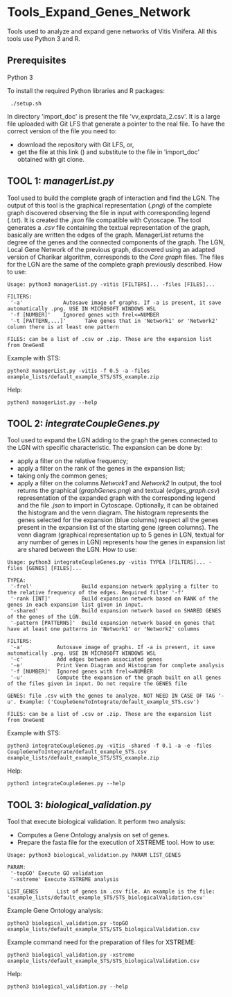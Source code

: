 # Tools_Expand_Genes_Network
 Tools used to analyze and expand gene networks of Vitis Vinifera. All this tools use Python 3 and R.

## Prerequisites
 Python 3

 To install the required Python libraries and R packages:
 ```
  ./setup.sh
 ```

 In directory 'import_doc' is present the file 'vv_exprdata_2.csv'.  It is a large file uploaded with Git LFS that generate a pointer to the real file. To have the correct version of the file you need to:
  - download the repository with Git LFS, or,
  - get the file at this link (<!--insert link-->) and substitute to the file in 'import_doc' obtained with git clone.
 <!-- Use *requirements.txt* to install the required libraries:
 ```
  pip3 install -r import_doc/requirements.txt
 ``` -->
 <!-- Library of Python (install with pip3):
   * *datetime*
   ```
    pip3 install datetime
   ```
   * *pandas*
   ```
    pip3 install pandas
   ```
   * *rpy2*
   ```
    pip3 install rpy2
   ```
   * *matplotlib*
   ```
    pip3 install matplotlib
   ```
   * *matplotlib-venn*
   ```
    pip3 install matplotlib-venn
   ```
   * *networkx*
   ```
    pip3 install networkx
   ```
   * *numpy*
   ```
    pip3 install numpy
   ```
   * *scipy*
   ```
    pip3 install scipy
   ```
   * *rpack*
   ```
    pip3 install rectangle-packer
   ``` -->

   <!-- Install *topGO* library:
   ```
    if (!requireNamespace("BiocManager", quietly = TRUE))
    install.packages("BiocManager")

    BiocManager::install("topGO")
   ``` -->

## TOOL 1: *managerList.py*
Tool used to build the complete graph of interaction and find the LGN.
The output of this tool is the graphical representation (*.png*) of the complete graph discovered observing the file in input with corresponding legend (*.txt*). It is created the *.json* file compatible with Cytoscape. The tool generates a *.csv* file containing the textual representation of the graph, basically are written the edges of the graph. ManagerList returns the degree of the genes and the connected components of the graph.
The LGN, Local Gene Network of the previous graph, discovered using an adapted version of Charikar algorithm, corresponds to the *Core graph* files. The files for the LGN are the same of the complete graph previously described.
How to use:
```
Usage: python3 managerList.py -vitis [FILTERS]... -files [FILES]...

FILTERS:
 '-a'             Autosave image of graphs. If -a is present, it save automatically .png. USE IN MICROSOFT WINDOWS WSL
 '-f [NUMBER]'    Ignored genes with frel<=NUMBER
 '-t [PATTERN,...]'      Take genes that in 'Network1' or 'Network2' column there is at least one pattern

FILES: can be a list of .csv or .zip. These are the expansion list from OneGenE

```
Example with STS:
```
python3 managerList.py -vitis -f 0.5 -a -files example_lists/default_example_STS/STS_example.zip
```
Help:
```
python3 managerList.py --help
```

## TOOL 2: *integrateCoupleGenes.py*
Tool used to expand the LGN adding to the graph the genes connected to the LGN with specific characteristic. The expansion can be done by:
  - apply a filter on the relative frequency;
  - apply a filter on the rank of the genes in the expansion list;
  - taking only the common genes;
  - apply a filter on the columns *Network1* and *Network2*
In output, the tool returns the graphical (*graphGenes.png*) and textual (*edges_graph.csv*) representation of the expanded graph  with the corresponding legend and the file *.json* to import in Cytoscape. Optionally, it can be obtained the histogram and the venn diagram. The histogram represents the genes selected for the expansion (blue columns) respect all the genes present in the expansion list of the starting gene (green columns). The venn diagram (graphical representation up to 5 genes in LGN, textual for any number of genes in LGN) represents how the genes in expansion list are shared between the LGN.
How to use:
```
Usage: python3 integrateCoupleGenes.py -vitis TYPEA [FILTERS]... -files [GENES] [FILES]...

TYPEA:
 '-frel'                Build expansion network applying a filter to the relative frequency of the edges. Required filter '-f'
 '-rank [INT]'          Build expansion network based on RANK of the genes in each expansion list given in input.
 '-shared'              Build expansion network based on SHARED GENES of the genes of the LGN.
 '-pattern [PATTERNS]'  Build expansion network based on genes that have at least one patterns in 'Network1' or 'Network2' columns

FILTERS:
 '-a'           Autosave image of graphs. If -a is present, it save automatically .png. USE IN MICROSOFT WINDOWS WSL
 '-c'           Add edges between associated genes
 '-e'           Print Venn Diagram and Histogram for complete analysis
 '-f [NUMBER]'  Ignored genes with frel<=NUMBER
 '-u'           Compute the expansion of the graph built on all genes of the files given in input. Do not require the GENES file

GENES: file .csv with the genes to analyze. NOT NEED IN CASE OF TAG '-u'. Example: ('CoupleGeneToIntegrate/default_example_STS.csv')

FILES: can be a list of .csv or .zip. These are the expansion list from OneGenE
```
Example with STS:
```
python3 integrateCoupleGenes.py -vitis -shared -f 0.1 -a -e -files CoupleGeneToIntegrate/default_example_STS.csv example_lists/default_example_STS/STS_example.zip
```
Help:
```
python3 integrateCoupleGenes.py --help
```

## TOOL 3: *biological_validation.py*
Tool that execute biological validation. It perform two analysis:
  - Computes a Gene Ontology analysis on set of genes.
  - Prepare the fasta file for the execution of XSTREME tool.
How to use:
```
Usage: python3 biological_validation.py PARAM LIST_GENES

PARAM:
 '-topGO' Execute GO validation
 '-xstreme' Execute XSTREME analysis

LIST_GENES      List of genes in .csv file. An example is the file: 'example_lists/default_example_STS/STS_biologicalValidation.csv'
```
Example Gene Ontology analysis:
```
python3 biological_validation.py -topGO example_lists/default_example_STS/STS_biologicalValidation.csv
```
Example command need for the preparation of files for XSTREME:
```
python3 biological_validation.py -xstreme example_lists/default_example_STS/STS_biologicalValidation.csv
```
Help:
```
python3 biological_validation.py --help
```
